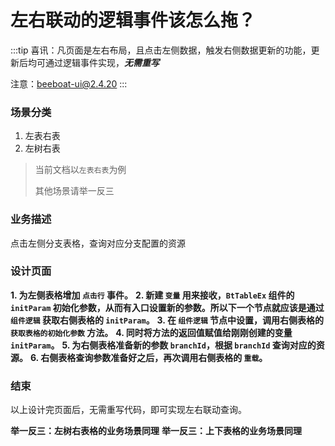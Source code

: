 # 左右联动的逻辑事件该怎么拖？

:::tip
喜讯：凡页面是左右布局，且点击左侧数据，触发右侧数据更新的功能，更新后均可通过逻辑事件实现，***无需重写***

注意：beeboat-ui@2.4.20
:::

### 场景分类

1. 左表右表
2. 左树右表

> 当前文档以`左表右表`为例
>
> 其他场景请举一反三
>

### 业务描述
点击左侧分支表格，查询对应分支配置的资源
<drawing-bed src="20240410/1.png" alt="20240410/1.png"/>

### 设计页面


**1. 为左侧表格增加 `点击行` 事件。**
<drawing-bed src="20240410/2.png" alt="20240410/2.png"/>
**2. 新建 `变量` 用来接收，`BtTableEx` 组件的 `initParam` 初始化参数，从而有入口设置新的参数。所以下一个节点就应该是通过 `组件逻辑` 获取右侧表格的 `initParam`。**
<drawing-bed src="20240410/3.png" alt="20240410/3.png"/>
**3. 在 `组件逻辑` 节点中设置，调用右侧表格的 `获取表格的初始化参数` 方法。**
<drawing-bed src="20240410/4.png" alt="20240410/4.png"/>
**4. 同时将方法的返回值赋值给刚刚创建的变量 `initParam`。**
<drawing-bed src="20240410/5.png" alt="20240410/5.png"/>
**5. 为右侧表格准备新的参数 `branchId`，根据 `branchId` 查询对应的资源。**
<drawing-bed src="20240410/6.png" alt="20240410/6.png"/>
**6. 右侧表格查询参数准备好之后，再次调用右侧表格的 `重载`。**
<drawing-bed src="20240410/7.png" alt="20240410/7.png"/>

### 结束

以上设计完页面后，无需重写代码，即可实现左右联动查询。

**举一反三：左树右表格的业务场景同理**
**举一反三：上下表格的业务场景同理**